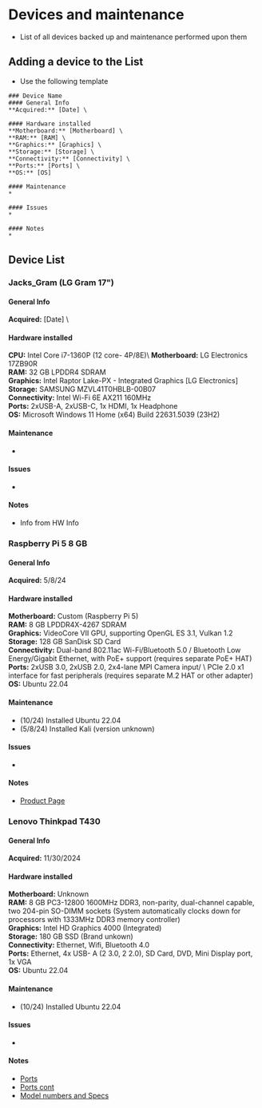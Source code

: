 # Devices and maintenance
* List of all devices backed up and maintenance performed upon them

##  Adding a device to the List
* Use the following template 

```
### Device Name
#### General Info
**Acquired:** [Date] \

#### Hardware installed
**Motherboard:** [Motherboard] \
**RAM:** [RAM] \
**Graphics:** [Graphics] \
**Storage:** [Storage] \
**Connectivity:** [Connectivity] \
**Ports:** [Ports] \
**OS:** [OS]

#### Maintenance
*

#### Issues
*

#### Notes
*

```

## Device List

### Jacks_Gram (LG Gram 17")
#### General Info
**Acquired:** [Date] \

#### Hardware installed

**CPU:** Intel Core i7-1360P (12 core- 4P/8E)\ 
**Motherboard:** LG Electronics 17ZB90R \
**RAM:** 32 GB LPDDR4 SDRAM \
**Graphics:** Intel Raptor Lake-PX - Integrated Graphics [LG Electronics] \
**Storage:** SAMSUNG MZVL41T0HBLB-00B07 \
**Connectivity:** Intel Wi-Fi 6E AX211 160MHz \
**Ports:** 2xUSB-A, 2xUSB-C, 1x HDMI, 1x Headphone \
**OS:** Microsoft Windows 11 Home (x64) Build 22631.5039 (23H2) 

#### Maintenance
*

#### Issues
*

#### Notes
* Info from HW Info

### Raspberry Pi 5 8 GB
#### General Info
**Acquired:** 5/8/24

#### Hardware installed
**Motherboard:** Custom (Raspberry Pi 5) \
**RAM:** 8 GB LPDDR4X-4267 SDRAM \
**Graphics:** VideoCore VII GPU, supporting OpenGL ES 3.1, Vulkan 1.2\
**Storage:** 128 GB SanDisk SD Card \
**Connectivity:** Dual-band 802.11ac Wi-Fi/Bluetooth 5.0 / Bluetooth Low Energy/Gigabit Ethernet, with PoE+ support (requires separate PoE+ HAT) \
**Ports:** 2xUSB 3.0, 2xUSB 2.0, 2x4-lane MPI Camera input/  \ PCIe 2.0 x1 interface for fast peripherals (requires separate M.2 HAT or other adapter)
**OS:** Ubuntu 22.04

#### Maintenance
* (10/24) Installed Ubuntu 22.04
* (5/8/24) Installed Kali (version unknown)

#### Issues
*

#### Notes
* [Product Page](https://www.raspberrypi.com/products/raspberry-pi-5/)

### Lenovo Thinkpad T430
#### General Info
**Acquired:** 11/30/2024 

#### Hardware installed
**Motherboard:** Unknown \
**RAM:** 8 GB PC3-12800 1600MHz DDR3, non-parity,
dual-channel capable, two 204-pin SO-DIMM sockets
(System automatically clocks down for processors with 1333MHz DDR3 memory controller) \
**Graphics:** Intel HD Graphics 4000 (Integrated) \
**Storage:** 180 GB SSD (Brand unkown) \
**Connectivity:** Ethernet, Wifi, Bluetooth 4.0\
**Ports:** Ethernet, 4x USB- A (2 3.0, 2 2.0), SD Card, DVD, Mini Display port, 1x VGA \
**OS:** Ubuntu 22.04

#### Maintenance
* (10/24) Installed Ubuntu 22.04

#### Issues
*

#### Notes
* [Ports](https://discountelectronics.com/lenovo-thinkpad-t430-laptop-core-i7-14/)
* [Ports cont](https://support.lenovo.com/us/en/solutions/pd025183-left-side-view-thinkpad-t430-t430i)
* [Model numbers and Specs](https://psref.lenovo.com/syspool/sys/pdf/withdrawnbook/thinkpad_t430.pdf)

